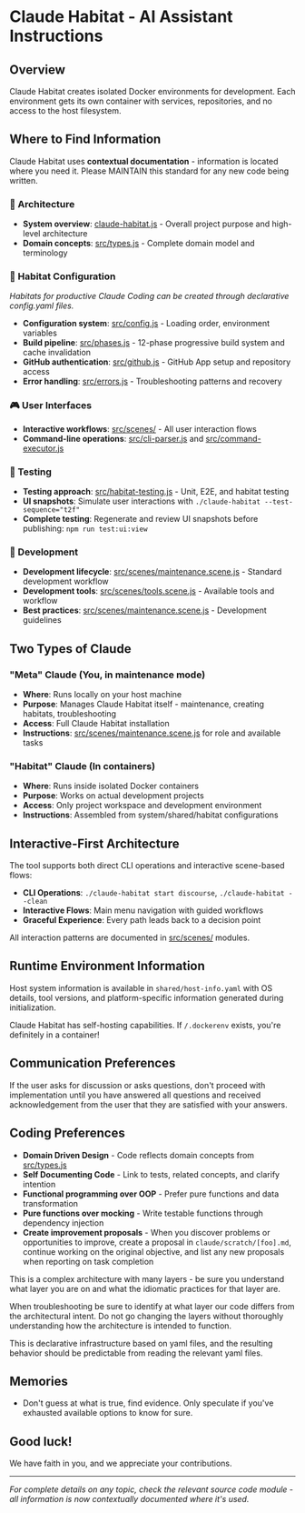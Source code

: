 # Claude Habitat - AI Assistant Instructions

## Overview

Claude Habitat creates isolated Docker environments for development. Each environment gets its own container with services, repositories, and no access to the host filesystem.

## Where to Find Information

Claude Habitat uses **contextual documentation** - information is located where you need it.  Please MAINTAIN this standard for any new code being written.

### 🎯 Architecture
- **System overview**: [claude-habitat.js](claude-habitat.js) - Overall project purpose and high-level architecture
- **Domain concepts**: [src/types.js](src/types.js) - Complete domain model and terminology

### 🔧 Habitat Configuration
*Habitats for productive Claude Coding can be created through declarative config.yaml files.*
- **Configuration system**: [src/config.js](src/config.js) - Loading order, environment variables
- **Build pipeline**: [src/phases.js](src/phases.js) - 12-phase progressive build system and cache invalidation
- **GitHub authentication**: [src/github.js](src/github.js) - GitHub App setup and repository access
- **Error handling**: [src/errors.js](src/errors.js) - Troubleshooting patterns and recovery

### 🎮 User Interfaces
- **Interactive workflows**: [src/scenes/](src/scenes/) - All user interaction flows
- **Command-line operations**: [src/cli-parser.js](src/cli-parser.js) and [src/command-executor.js](src/command-executor.js)

### 🧪 Testing
- **Testing approach**: [src/habitat-testing.js](src/habitat-testing.js) - Unit, E2E, and habitat testing
- **UI snapshots**: Simulate user interactions with `./claude-habitat --test-sequence="t2f"`
- **Complete testing**: Regenerate and review UI snapshots before publishing: `npm run test:ui:view`

### 🔨 Development
- **Development lifecycle**: [src/scenes/maintenance.scene.js](src/scenes/maintenance.scene.js) - Standard development workflow
- **Development tools**: [src/scenes/tools.scene.js](src/scenes/tools.scene.js) - Available tools and workflow
- **Best practices**: [src/scenes/maintenance.scene.js](src/scenes/maintenance.scene.js) - Development guidelines

## Two Types of Claude

### "Meta" Claude (You, in maintenance mode)
- **Where**: Runs locally on your host machine  
- **Purpose**: Manages Claude Habitat itself - maintenance, creating habitats, troubleshooting
- **Access**: Full Claude Habitat installation
- **Instructions**: [src/scenes/maintenance.scene.js](src/scenes/maintenance.scene.js) for role and available tasks

### "Habitat" Claude (In containers)
- **Where**: Runs inside isolated Docker containers
- **Purpose**: Works on actual development projects  
- **Access**: Only project workspace and development environment
- **Instructions**: Assembled from system/shared/habitat configurations

## Interactive-First Architecture

The tool supports both direct CLI operations and interactive scene-based flows:

- **CLI Operations**: `./claude-habitat start discourse`, `./claude-habitat --clean`
- **Interactive Flows**: Main menu navigation with guided workflows
- **Graceful Experience**: Every path leads back to a decision point

All interaction patterns are documented in [src/scenes/](src/scenes/) modules.

## Runtime Environment Information

Host system information is available in `shared/host-info.yaml` with OS details, tool versions, and platform-specific information generated during initialization.

Claude Habitat has self-hosting capabilities. If `/.dockerenv` exists, you're definitely in a container!

## Communication Preferences

If the user asks for discussion or asks questions, don't proceed with implementation until you have answered all questions and received acknowledgement from the user that they are satisfied with your answers.

## Coding Preferences

- **Domain Driven Design** - Code reflects domain concepts from [src/types.js](src/types.js)
- **Self Documenting Code** - Link to tests, related concepts, and clarify intention
- **Functional programming over OOP** - Prefer pure functions and data transformation
- **Pure functions over mocking** - Write testable functions through dependency injection
- **Create improvement proposals** - When you discover problems or opportunities to improve, create a proposal in `claude/scratch/[foo].md`, continue working on the original objective, and list any new proposals when reporting on task completion

This is a complex architecture with many layers - be sure you understand what layer you are on and what the idiomatic practices for that layer are.

When troubleshooting be sure to identify at what layer our code differs from the architectural intent. Do not go changing the layers without thoroughly understanding how the architecture is intended to function.

This is declarative infrastructure based on yaml files, and the resulting behavior should be predictable from reading the relevant yaml files.

## Memories

- Don't guess at what is true, find evidence. Only speculate if you've exhausted available options to know for sure.

## Good luck!

We have faith in you, and we appreciate your contributions.

---

*For complete details on any topic, check the relevant source code module - all information is now contextually documented where it's used.*
